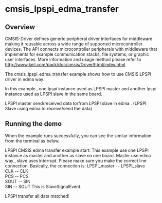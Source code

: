 # cmsis_lpspi_edma_transfer

## Overview
CMSIS-Driver defines generic peripheral driver interfaces for middleware making it reusable across a wide 
range of supported microcontroller devices. The API connects microcontroller peripherals with middleware 
that implements for example communication stacks, file systems, or graphic user interfaces. 
More information and usage method please refer to http://www.keil.com/pack/doc/cmsis/Driver/html/index.html.

The cmsis_lpspi_edma_transfer example shows how to use CMSIS LPSPI driver in edma way:

In this example , one lpspi instance used as LPSPI master and another lpspi instance used as LPSPI slave in the same board.

LPSPI master send/received data to/from LPSPI slave in edma . (LPSPI Slave using edma to receive/send the data)

## Running the demo
When the example runs successfully, you can see the similar information from the terminal as below.

LPSPI CMSIS edma transfer example start.
This example use one LPSPI instance as master and another as slave on one board.
Master use edma way , slave uses interrupt.
Please make sure you make the correct line connection. Basically, the connection is: 
LPSPI_master -- LPSPI_slave   
   CLK      --    CLK  
   PCS      --    PCS  
   SOUT     --    SIN  
   SIN      --    SOUT 
This is SlaveSignalEvent.
 
LPSPI transfer all data matched! 

